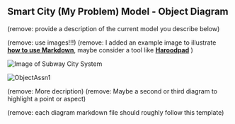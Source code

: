 ## Smart City (My Problem) Model - Object Diagram

(remove: provide a description of the current model you describe below)

(remove: use images!!!)
(remove: I added an example image to illustrate [**how to use Markdown**](https://guides.github.com/features/mastering-markdown/), maybe consider a tool like [**Haroodpad**](http://pad.haroopress.com/user.html) )

![Image of Subway City System](images/subway_model.png)

![ObjectAssn1](images/object_assn_1.png)

(remove: More decription)
(remove: Maybe a second or third diagram to highlight a point or aspect)

(remove: each diagram markdown file should roughly follow this template)
